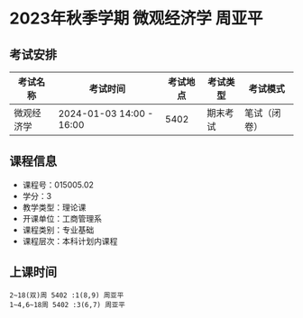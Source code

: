 # 2023年秋季学期 微观经济学 周亚平




## 考试安排

| 考试名称 | 考试时间 | 考试地点 | 考试类型 | 考试模式 |
| -------- | -------- | -------- | -------- | -------- |
| 微观经济学 | 2024-01-03 14:00 - 16:00 | 5402 | 期末考试 | 笔试（闭卷） |





## 课程信息

- 课程号：015005.02
- 学分：3
- 教学类型：理论课
- 开课单位：工商管理系
- 课程类别：专业基础
- 课程层次：本科计划内课程

## 上课时间

```
2~18(双)周 5402 :1(8,9) 周亚平
1~4,6~18周 5402 :3(6,7) 周亚平
```

